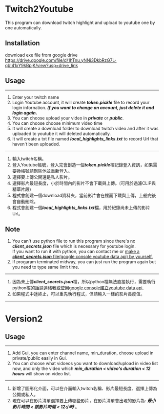 # Twitch2Youtube
This program can download twitch highlight and upload to youtube one by one automatically.
## Installation
download exe file from google drive
<https://drive.google.com/file/d/1hTnu_yNNi3DkbRzG7L-qbI41xY9kBpjK/view?usp=drive_link>
## Usage
---
1. Enter your twitch name 
2. Login Youtube account, it will create ***token.pickle*** file to record your login infornation. ***If you want to change an account, just delete it and login again.***    
3. You can choose upload your video in ***private*** or ***public***.    
4. You can choose choose minimum video time    
5. It will create a download folder to download twitch video and after it was uploaded to youtube it will deleted automatically.    
6. It will create a txt file named ***local_highlights_links.txt*** to record Url that haven't been uploaded.    
---
1. 輸入twitch名稱。
2. 登入Youtube帳號，登入完會創造一個***token.pickle***檔記錄登入資訊，如果需要換帳號請刪除他並重新登入。  
3. 選擇要上傳公開還是私人影片。  
4. 選擇影片最短長度，小於時間內的影片不會下載與上傳。(可用於過濾CLIP與精華片段)  
5. 程式會創建一個download資料夾，當前影片會在裡面下載與上傳，上船完後會自動刪除。  
6. 程式會創建一個***local_highlights_links.txt***檔，用於紀錄尚未上傳的影片Url。
## Note
1. You can't use python file to run this program since there's no ***client_secrets.json*** file which is necessary for youtube login.    
If you want to run it with python, you can contact me or [make a ***client_secrets.json*** file(google console youtube data api) by yourself.](https://console.cloud.google.com/)    
2. If progaram terminated midway, you can just run the program again but you need to type same limit time.
---
1. 因為未上傳***client_secrets.json***檔，所以python檔無法直接執行，需要執行python檔的話請連絡我或[使用google console建立youtube data api.](https://console.cloud.google.com/)    
2. 如果程式中途終止，可以重先執行程式，但請輸入一樣的影片長度值。

---
# Version2
## Usage
---
1. Add Gui, you can enter channel name, min_duration, choose upload in private/public easily in Gui.
2. You can choose what vidoeos you want to download/upload in video list now, and only the video which ***min_duration < video's duration < 12 hours*** will show on video list.
---
1. 新增了圖形化介面，可以在介面輸入twitch名稱、影片最短長度、選擇上傳為公開或私人。
2. 現在可以在影片清單選擇要上傳哪些影片，在影片清單會出現的影片為: ***最小影片時間 < 該影片時間 < 12小時*** 。
